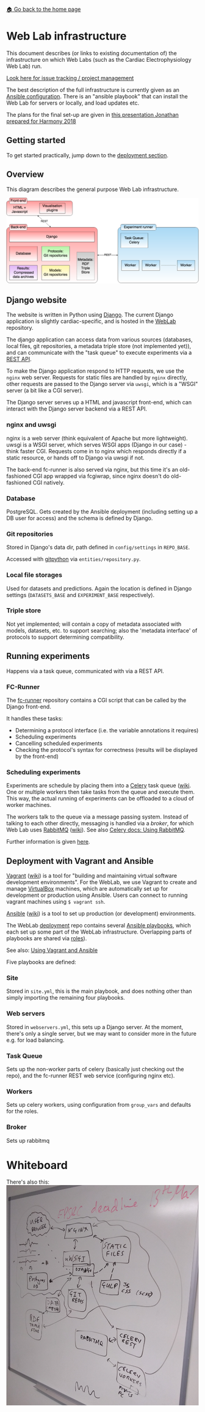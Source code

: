 [🏠 Go back to the home page](./README.md)

# Web Lab infrastructure

This document describes (or links to existing documentation of) the infrastructure on which Web Labs (such as the Cardiac Electrophysiology Web Lab) run.

[Look here for issue tracking / project management](https://github.com/ModellingWebLab/project_issues/issues)

The best description of the full infrastructure is currently given as an [Ansible configuration](https://github.com/ModellingWebLab/deployment). There is an "ansible playbook" that can install the Web Lab for servers or locally, and load updates etc.

The plans for the final set-up are given in [this presentation Jonathan prepared for Harmony 2018](https://github.com/ModellingWebLab/WLDocs/blob/master/doc/WL2%20technical%20detail.pdf)

## Getting started

To get started practically, jump down to the [deployment section](#deployment-with-vagrant-and-ansible).

## Overview

This diagram describes the general purpose Web Lab infrastructure.

![schematic overview](img/infra-1.png)

## Django website

The website is written in Python using [Django](https://docs.djangoproject.com/en/1.11/).
The current Django application is slightly cardiac-specific, and is hosted in the [WebLab](https://github.com/ModellingWebLab/WebLab) repository.

The django application can access data from various sources (databases, local files, git repositories, a metadata triple store (not implemented yet)), and can communicate with the "task queue" to execute experiments via a [REST API](https://github.com/ModellingWebLab/WebLab/blob/master/docs/experiment_runner_rest_api.md).

To make the Django application respond to HTTP requests, we use the `nginx` web server.
Requests for static files are handled by `nginx` directly, other requests are passed to the Django server via `uwsgi`, which is a "WSGI" server (a bit like a CGI server).

The Django server serves up a HTML and javascript front-end, which can interact with the Django server backend via a REST API.

### nginx and uwsgi

nginx is a web server (think equivalent of Apache but more lightweight). 
uwsgi is a WSGI server, which serves WSGI apps (Django in our case) - think faster CGI.
Requests come in to nginx which responds directly if a static resource, or hands off to Django via uwsgi if not.

The back-end fc-runner is also served via nginx, but this time it's an old-fashioned CGI app wrapped via fcgiwrap, since nginx doesn't do old-fashioned CGI natively.

### Database

PostgreSQL.
Gets created by the Ansible deployment (including setting up a DB user for access) and the schema is defined by Django.

### Git repositories

Stored in Django's data dir, path defined in `config/settings` in `REPO_BASE`.

Accessed with [gitpython](https://gitpython.readthedocs.io/en/stable/reference.html) via `entities/repository.py`.

### Local file storages

Used for datasets and predictions. Again the location is defined in Django settings (`DATASETS_BASE` and `EXPERIMENT_BASE` respectively).

### Triple store

Not yet implemented; will contain a copy of metadata associated with models, datasets, etc. to support searching; also the 'metadata interface' of protocols to support determining compatibility.

## Running experiments

Happens via a task queue, communicated with via a REST API.

### FC-Runner

The [fc-runner](https://github.com/ModellingWebLab/fc-runner) repository contains a CGI script that can be called by the Django front-end.

It handles these tasks:

- Determining a protocol interface (i.e. the variable annotations it requires)
- Scheduling experiments
- Cancelling scheduled experiments
- Checking the protocol's syntax for correctness (results will be displayed by the front-end)

### Scheduling experiments

Experiments are schedule by placing them into a [Celery](http://docs.celeryproject.org/en/latest/index.html) task queue ([wiki](https://en.wikipedia.org/wiki/Celery_(software)).
One or multiple workers then take tasks from the queue and execute them.
This way, the actual running of experiments can be offloaded to a cloud of worker machines.

The workers talk to the queue via a message passing system.
Instead of talking to each other directly, messaging is handled via a *broker*, for which Web Lab uses [RabbitMQ](https://www.rabbitmq.com/documentation.html) ([wiki](https://en.wikipedia.org/wiki/RabbitMQ)).
See also [Celery docs: Using RabbitMQ](http://docs.celeryproject.org/en/latest/getting-started/brokers/rabbitmq.html).

Further information is given [here](./infrastructure-cardiac.md).

## Deployment with Vagrant and Ansible

[Vagrant](https://www.vagrantup.com/docs/index.html) ([wiki](https://en.wikipedia.org/wiki/Vagrant_%28software%29)) is a tool for "building and maintaining virtual software development environments".
For the WebLab, we use Vagrant to create and manage [VirtualBox](https://en.wikipedia.org/wiki/VirtualBox) machines, which are automatically set up for development or production using Ansible.
Users can connect to running vagrant machines using ``$ vagrant ssh``.

[Ansible](https://docs.ansible.com/) ([wiki](https://en.wikipedia.org/wiki/Ansible_(software))) is a tool to set up production (or development) environments.

The WebLab [deployment](https://github.com/ModellingWebLab/deployment) repo contains several [Ansible playbooks](https://docs.ansible.com/ansible/latest/user_guide/playbooks_intro.html), which each set up some part of the WebLab infrastructure.
Overlapping parts of playbooks are shared via [roles](https://docs.ansible.com/ansible/latest/user_guide/playbooks_reuse_roles.html)).

See also: [Using Vagrant and Ansible](https://docs.ansible.com/ansible/latest/scenario_guides/guide_vagrant.html)

Five playbooks are defined:

### Site

Stored in `site.yml`, this is the main playbook, and does nothing other than simply importing the remaining four playbooks.

### Web servers

Stored in `webservers.yml`, this sets up a Django server.
At the moment, there's only a single server, but we may want to consider more in the future e.g. for load balancing.

### Task Queue

Sets up the non-worker parts of celery (basically just checking out the repo), and the fc-runner REST web service (configuring nginx etc).

### Workers

Sets up celery workers, using configuration from `group_vars` and defaults for the roles.

### Broker

Sets up rabbitmq

# Whiteboard

There's also this: ![this](img/infra-whiteboard.jpg)

